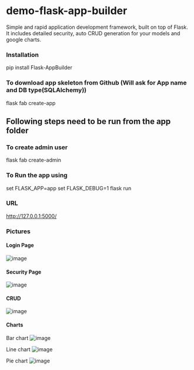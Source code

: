 # demo-flask-app-builder
Simple and rapid application development framework, built on top of Flask. It includes detailed security, auto CRUD generation for your models and google charts.

### Installation 
pip install Flask-AppBuilder

### To download app skeleton from Github (Will ask for App name and DB type(SQLAlchemy))
flask fab create-app

## Following steps need to be run from the app folder
### To create admin user 
flask fab create-admin

### To Run the app using 
set FLASK_APP=app
set FLASK_DEBUG=1
flask run

### URL 
http://127.0.0.1:5000/


### Pictures

#### Login Page
![image](https://user-images.githubusercontent.com/39857587/162568400-716df414-3f8c-42ab-9a1f-bd13761c9f2b.png)

#### Security Page
![image](https://user-images.githubusercontent.com/39857587/162569622-e9a03315-01e5-4ea2-91ce-720009fc626a.png)

#### CRUD
![image](https://user-images.githubusercontent.com/39857587/162569657-6780859e-b32f-4110-ac90-546efe8f8c83.png)


#### Charts
Bar chart
![image](https://user-images.githubusercontent.com/39857587/162569680-525c7e24-7433-4431-b06f-c181e5d68ecc.png)

Line chart
![image](https://user-images.githubusercontent.com/39857587/162569711-7970f9dc-04f0-4d14-aac6-2aedb3216853.png)

Pie chart
![image](https://user-images.githubusercontent.com/39857587/162569729-6ba0e1b5-ee81-4957-a087-afce870fd040.png)


